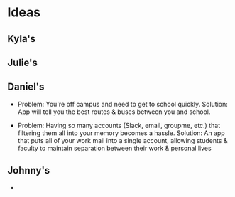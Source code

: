 # Ideas

## Kyla's

## Julie's

## Daniel's
- Problem: You're off campus and need to get to school quickly.
  Solution: App will tell you the best routes & buses between you and school.

- Problem: Having so many accounts (Slack, email, groupme, etc.) that filtering them all into your memory becomes a hassle.
  Solution: An app that puts all of your work mail into a single account, allowing students & faculty to maintain separation between their work & personal lives

## Johnny's
-
